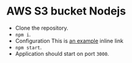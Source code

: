 # AWS S3 bucket Nodejs

* Clone the repository.
* `npm i`.
* Configuration This is [an example](https://docs.aws.amazon.com/sdk-for-javascript/v2/developer-guide/loading-node-credentials-shared.html "Title") inline link
* `npm start`.
* Application should start on port `3000`.
